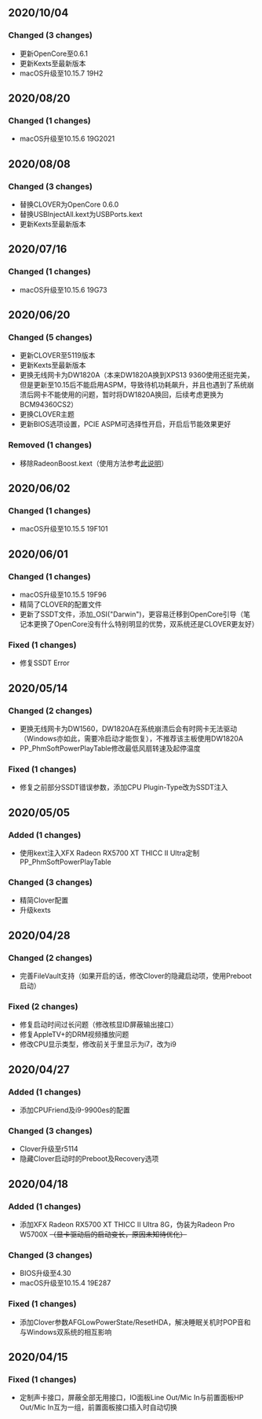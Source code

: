 ## 2020/10/04

### Changed (3 changes)
- 更新OpenCore至0.6.1
- 更新Kexts至最新版本
- macOS升级至10.15.7 19H2


## 2020/08/20

### Changed (1 changes)
- macOS升级至10.15.6 19G2021


## 2020/08/08

### Changed (3 changes)
- 替换CLOVER为OpenCore 0.6.0
- 替换USBInjectAll.kext为USBPorts.kext
- 更新Kexts至最新版本


## 2020/07/16

### Changed (1 changes)
- macOS升级至10.15.6 19G73


## 2020/06/20

### Changed (5 changes)

- 更新CLOVER至5119版本
- 更新Kexts至最新版本
- 更换无线网卡为DW1820A（本来DW1820A换到XPS13 9360使用还挺完美，但是更新至10.15后不能启用ASPM，导致待机功耗飙升，并且也遇到了系统崩溃后网卡不能使用的问题，暂时将DW1820A换回，后续考虑更换为BCM94360CS2）
- 更换CLOVER主题
- 更新BIOS选项设置，PCIE ASPM可选择性开启，开启后节能效果更好

### Removed (1 changes)
- 移除RadeonBoost.kext（使用方法参考[此说明](Resources/GPU/README.md)）


## 2020/06/02

### Changed (1 changes)
- macOS升级至10.15.5 19F101


## 2020/06/01

### Changed (1 changes)
- macOS升级至10.15.5 19F96
- 精简了CLOVER的配置文件
- 更新了SSDT文件，添加_OSI("Darwin")，更容易迁移到OpenCore引导（笔记本更换了OpenCore没有什么特别明显的优势，双系统还是CLOVER更友好）

### Fixed (1 changes)
- 修复SSDT Error


## 2020/05/14

### Changed (2 changes)
- 更换无线网卡为DW1560，DW1820A在系统崩溃后会有时网卡无法驱动（Windows亦如此，需要冷启动才能恢复），不推荐该主板使用DW1820A
- PP_PhmSoftPowerPlayTable修改最低风扇转速及起停温度

### Fixed (1 changes)
- 修复之前部分SSDT错误参数，添加CPU Plugin-Type改为SSDT注入


## 2020/05/05

### Added (1 changes)
- 使用kext注入XFX Radeon RX5700 XT THICC II Ultra定制PP_PhmSoftPowerPlayTable

### Changed (3 changes)
- 精简Clover配置
- 升级kexts


## 2020/04/28

### Changed (2 changes)
- 完善FileVault支持（如果开启的话，修改Clover的隐藏启动项，使用Preboot启动）

### Fixed (2 changes)
- 修复启动时间过长问题（修改核显ID屏蔽输出接口）
- 修复AppleTV+的DRM视频播放问题
- 修改CPU显示类型，修改前关于里显示为i7，改为i9


## 2020/04/27

### Added (1 changes)
- 添加CPUFriend及i9-9900es的配置

### Changed (3 changes)
- Clover升级至r5114
- 隐藏Clover启动时的Preboot及Recovery选项


## 2020/04/18

### Added (1 changes)
- 添加XFX Radeon RX5700 XT THICC II Ultra 8G，伪装为Radeon Pro W5700X ~~（显卡驱动后的启动变长，原因未知待优化）~~

### Changed (3 changes)
- BIOS升级至4.30
- macOS升级至10.15.4 19E287

### Fixed (1 changes)
- 添加Clover参数AFGLowPowerState/ResetHDA，解决睡眠关机时POP音和与Windows双系统的相互影响


## 2020/04/15

### Fixed (1 changes)
- 定制声卡接口，屏蔽全部无用接口，IO面板Line Out/Mic In与前置面板HP Out/Mic In互为一组，前置面板接口插入时自动切换